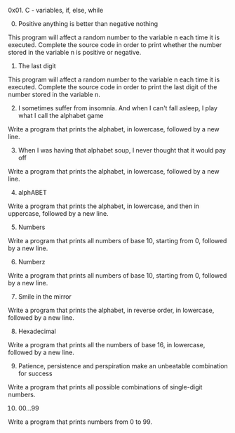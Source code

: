 0x01. C - variables, if, else, while


0. Positive anything is better than negative nothing

This program will affect a random number to the variable n each time it is executed. Complete the source code in order to print whether the number stored in the variable n is positive or negative.

1. The last digit

This program will affect a random number to the variable n each time it is executed. Complete the source code in order to print the last digit of the number stored in the variable n.

2. I sometimes suffer from insomnia. And when I can't fall asleep, I play what I call the alphabet game

Write a program that prints the alphabet, in lowercase, followed by a new line.

3. When I was having that alphabet soup, I never thought that it would pay off

Write a program that prints the alphabet, in lowercase, followed by a new line.

4. alphABET

Write a program that prints the alphabet, in lowercase, and then in uppercase, followed by a new line.

5. Numbers

Write a program that prints all numbers of base 10, starting from 0, followed by a new line.

6. Numberz

Write a program that prints all numbers of base 10, starting from 0, followed by a new line.

7. Smile in the mirror

Write a program that prints the alphabet, in reverse order, in lowercase, followed by a new line.

8. Hexadecimal

Write a program that prints all the numbers of base 16, in lowercase, followed by a new line.

9. Patience, persistence and perspiration make an unbeatable combination for success

Write a program that prints all possible combinations of single-digit numbers.

10. 00...99

Write a program that prints numbers from 0 to 99.